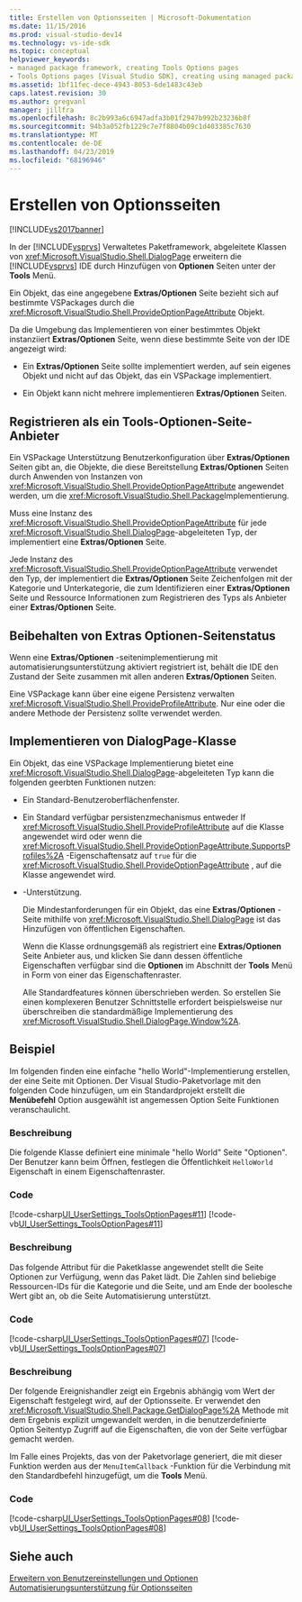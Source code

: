 ```yaml
---
title: Erstellen von Optionsseiten | Microsoft-Dokumentation
ms.date: 11/15/2016
ms.prod: visual-studio-dev14
ms.technology: vs-ide-sdk
ms.topic: conceptual
helpviewer_keywords:
- managed package framework, creating Tools Options pages
- Tools Options pages [Visual Studio SDK], creating using managed package framework
ms.assetid: 1bf11fec-dece-4943-8053-6de1483c43eb
caps.latest.revision: 30
ms.author: gregvanl
manager: jillfra
ms.openlocfilehash: 8c2b993a6c6947adfa3b01f2947b992b23236b8f
ms.sourcegitcommit: 94b3a052fb1229c7e7f8804b09c1d403385c7630
ms.translationtype: MT
ms.contentlocale: de-DE
ms.lasthandoff: 04/23/2019
ms.locfileid: "68196946"
---
```

# <a name="creating-options-pages"></a>Erstellen von Optionsseiten
[!INCLUDE[vs2017banner](../../includes/vs2017banner.md)]

In der [!INCLUDE[vsprvs](../../includes/vsprvs-md.md)] Verwaltetes Paketframework, abgeleitete Klassen von <xref:Microsoft.VisualStudio.Shell.DialogPage> erweitern die [!INCLUDE[vsprvs](../../includes/vsprvs-md.md)] IDE durch Hinzufügen von **Optionen** Seiten unter der **Tools** Menü.  
  
 Ein Objekt, das eine angegebene **Extras/Optionen** Seite bezieht sich auf bestimmte VSPackages durch die <xref:Microsoft.VisualStudio.Shell.ProvideOptionPageAttribute> Objekt.  
  
 Da die Umgebung das Implementieren von einer bestimmtes Objekt instanziiert **Extras/Optionen** Seite, wenn diese bestimmte Seite von der IDE angezeigt wird:  
  
- Ein **Extras/Optionen** Seite sollte implementiert werden, auf sein eigenes Objekt und nicht auf das Objekt, das ein VSPackage implementiert.  
  
- Ein Objekt kann nicht mehrere implementieren **Extras/Optionen** Seiten.  
  
## <a name="registering-as-a-tools-options-page-provider"></a>Registrieren als ein Tools-Optionen-Seite-Anbieter  
 Ein VSPackage Unterstützung Benutzerkonfiguration über **Extras/Optionen** Seiten gibt an, die Objekte, die diese Bereitstellung **Extras/Optionen** Seiten durch Anwenden von Instanzen von <xref:Microsoft.VisualStudio.Shell.ProvideOptionPageAttribute> angewendet werden, um die <xref:Microsoft.VisualStudio.Shell.Package>Implementierung.  
  
 Muss eine Instanz des <xref:Microsoft.VisualStudio.Shell.ProvideOptionPageAttribute> für jede <xref:Microsoft.VisualStudio.Shell.DialogPage>-abgeleiteten Typ, der implementiert eine **Extras/Optionen** Seite.  
  
 Jede Instanz des <xref:Microsoft.VisualStudio.Shell.ProvideOptionPageAttribute> verwendet den Typ, der implementiert die **Extras/Optionen** Seite Zeichenfolgen mit der Kategorie und Unterkategorie, die zum Identifizieren einer **Extras/Optionen** Seite und Ressource Informationen zum Registrieren des Typs als Anbieter einer **Extras/Optionen** Seite.  
  
## <a name="persisting-tools-options-page-state"></a>Beibehalten von Extras Optionen-Seitenstatus  
 Wenn eine **Extras/Optionen** -seitenimplementierung mit automatisierungsunterstützung aktiviert registriert ist, behält die IDE den Zustand der Seite zusammen mit allen anderen **Extras/Optionen** Seiten.  
  
 Eine VSPackage kann über eine eigene Persistenz verwalten <xref:Microsoft.VisualStudio.Shell.ProvideProfileAttribute>. Nur eine oder die andere Methode der Persistenz sollte verwendet werden.  
  
## <a name="implementing-dialogpage-class"></a>Implementieren von DialogPage-Klasse  
 Ein Objekt, das eine VSPackage Implementierung bietet eine <xref:Microsoft.VisualStudio.Shell.DialogPage>-abgeleiteten Typ kann die folgenden geerbten Funktionen nutzen:  
  
- Ein Standard-Benutzeroberflächenfenster.  
  
- Ein Standard verfügbar persistenzmechanismus entweder If <xref:Microsoft.VisualStudio.Shell.ProvideProfileAttribute> auf die Klasse angewendet wird oder wenn die <xref:Microsoft.VisualStudio.Shell.ProvideOptionPageAttribute.SupportsProfiles%2A> -Eigenschaftensatz auf `true` für die <xref:Microsoft.VisualStudio.Shell.ProvideOptionPageAttribute> , auf die Klasse angewendet wird.  
  
- -Unterstützung.  
  
  Die Mindestanforderungen für ein Objekt, das eine **Extras/Optionen** -Seite mithilfe von <xref:Microsoft.VisualStudio.Shell.DialogPage> ist das Hinzufügen von öffentlichen Eigenschaften.  
  
  Wenn die Klasse ordnungsgemäß als registriert eine **Extras/Optionen** Seite Anbieter aus, und klicken Sie dann dessen öffentliche Eigenschaften verfügbar sind die **Optionen** im Abschnitt der **Tools** Menü in Form von einer das Eigenschaftenraster.  
  
  Alle Standardfeatures können überschrieben werden. So erstellen Sie einen komplexeren Benutzer Schnittstelle erfordert beispielsweise nur überschreiben die standardmäßige Implementierung des <xref:Microsoft.VisualStudio.Shell.DialogPage.Window%2A>.  
  
## <a name="example"></a>Beispiel  
 Im folgenden finden eine einfache "hello World"-Implementierung erstellen, der eine Seite mit Optionen. Der Visual Studio-Paketvorlage mit den folgenden Code hinzufügen, um ein Standardprojekt erstellt die **Menübefehl** Option ausgewählt ist angemessen Option Seite Funktionen veranschaulicht.  
  
### <a name="description"></a>Beschreibung  
 Die folgende Klasse definiert eine minimale "hello World" Seite "Optionen". Der Benutzer kann beim Öffnen, festlegen die Öffentlichkeit `HelloWorld` Eigenschaft in einem Eigenschaftenraster.  
  
### <a name="code"></a>Code  
 [!code-csharp[UI_UserSettings_ToolsOptionPages#11](../../snippets/csharp/VS_Snippets_VSSDK/ui_usersettings_toolsoptionpages/cs/class1.cs#11)]
 [!code-vb[UI_UserSettings_ToolsOptionPages#11](../../snippets/visualbasic/VS_Snippets_VSSDK/ui_usersettings_toolsoptionpages/vb/class1.vb#11)]  
  
### <a name="description"></a>Beschreibung  
 Das folgende Attribut für die Paketklasse angewendet stellt die Seite Optionen zur Verfügung, wenn das Paket lädt. Die Zahlen sind beliebige Ressourcen-IDs für die Kategorie und die Seite, und am Ende der boolesche Wert gibt an, ob die Seite Automatisierung unterstützt.  
  
### <a name="code"></a>Code  
 [!code-csharp[UI_UserSettings_ToolsOptionPages#07](../../snippets/csharp/VS_Snippets_VSSDK/ui_usersettings_toolsoptionpages/cs/uiusersettingstoolsoptionspagespackage.cs#07)]
 [!code-vb[UI_UserSettings_ToolsOptionPages#07](../../snippets/visualbasic/VS_Snippets_VSSDK/ui_usersettings_toolsoptionpages/vb/uiusersettingstoolsoptionspagespackage.vb#07)]  
  
### <a name="description"></a>Beschreibung  
 Der folgende Ereignishandler zeigt ein Ergebnis abhängig vom Wert der Eigenschaft festgelegt wird, auf der Optionsseite. Er verwendet den <xref:Microsoft.VisualStudio.Shell.Package.GetDialogPage%2A> Methode mit dem Ergebnis explizit umgewandelt werden, in die benutzerdefinierte Option Seitentyp Zugriff auf die Eigenschaften, die von der Seite verfügbar gemacht werden.  
  
 Im Falle eines Projekts, das von der Paketvorlage generiert, die mit dieser Funktion werden aus der `MenuItemCallback` -Funktion für die Verbindung mit den Standardbefehl hinzugefügt, um die **Tools** Menü.  
  
### <a name="code"></a>Code  
 [!code-csharp[UI_UserSettings_ToolsOptionPages#08](../../snippets/csharp/VS_Snippets_VSSDK/ui_usersettings_toolsoptionpages/cs/uiusersettingstoolsoptionspagespackage.cs#08)]
 [!code-vb[UI_UserSettings_ToolsOptionPages#08](../../snippets/visualbasic/VS_Snippets_VSSDK/ui_usersettings_toolsoptionpages/vb/uiusersettingstoolsoptionspagespackage.vb#08)]  
  
## <a name="see-also"></a>Siehe auch  
 [Erweitern von Benutzereinstellungen und Optionen](../../extensibility/extending-user-settings-and-options.md)   
 [Automatisierungsunterstützung für Optionsseiten](../../extensibility/internals/automation-support-for-options-pages.md)
